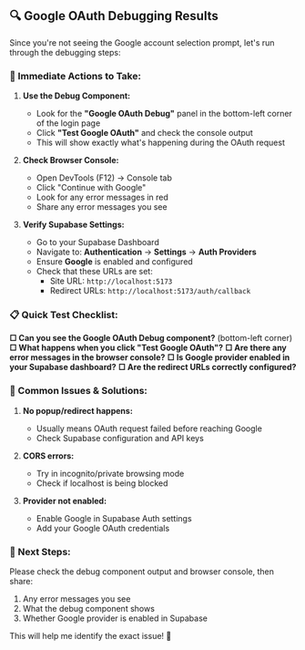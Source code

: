 ## 🔍 **Google OAuth Debugging Results**

Since you're not seeing the Google account selection prompt, let's run through the debugging steps:

### **🚀 Immediate Actions to Take:**

1. **Use the Debug Component:**
   - Look for the **"Google OAuth Debug"** panel in the bottom-left corner of the login page
   - Click **"Test Google OAuth"** and check the console output
   - This will show exactly what's happening during the OAuth request

2. **Check Browser Console:**
   - Open DevTools (F12) → Console tab
   - Click "Continue with Google" 
   - Look for any error messages in red
   - Share any error messages you see

3. **Verify Supabase Settings:**
   - Go to your Supabase Dashboard
   - Navigate to: **Authentication** → **Settings** → **Auth Providers**
   - Ensure **Google** is enabled and configured
   - Check that these URLs are set:
     - Site URL: `http://localhost:5173`
     - Redirect URLs: `http://localhost:5173/auth/callback`

### **📋 Quick Test Checklist:**

**□ Can you see the Google OAuth Debug component?** (bottom-left corner)
**□ What happens when you click "Test Google OAuth"?**
**□ Are there any error messages in the browser console?**
**□ Is Google provider enabled in your Supabase dashboard?**
**□ Are the redirect URLs correctly configured?**

### **🎯 Common Issues & Solutions:**

1. **No popup/redirect happens:**
   - Usually means OAuth request failed before reaching Google
   - Check Supabase configuration and API keys

2. **CORS errors:**
   - Try in incognito/private browsing mode
   - Check if localhost is being blocked

3. **Provider not enabled:**
   - Enable Google in Supabase Auth settings
   - Add your Google OAuth credentials

### **💬 Next Steps:**

Please check the debug component output and browser console, then share:
1. Any error messages you see
2. What the debug component shows
3. Whether Google provider is enabled in Supabase

This will help me identify the exact issue! 🎯